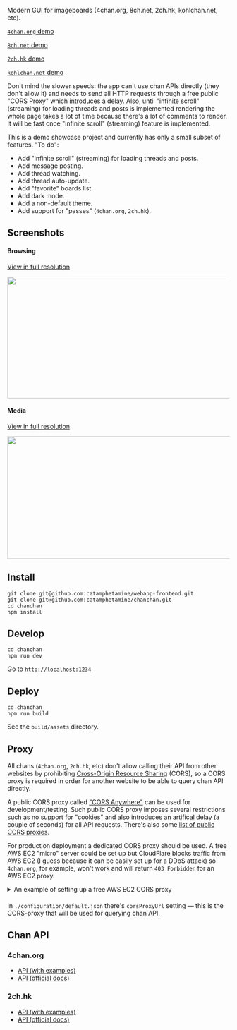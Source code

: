 Modern GUI for imageboards (4chan.org, 8ch.net, 2ch.hk, kohlchan.net, etc).

[`4chan.org` demo](https://catamphetamine.github.io/chanchan/?chan=4chan)

[`8ch.net` demo](https://catamphetamine.github.io/chanchan/?chan=8ch)

[`2ch.hk` demo](https://catamphetamine.github.io/chanchan/?chan=2ch)

[`kohlchan.net` demo](https://catamphetamine.github.io/chanchan/?chan=kohlchan)

Don't mind the slower speeds: the app can't use chan APIs directly (they don't allow it) and needs to send all HTTP requests through a free public "CORS Proxy" which introduces a delay. Also, until "infinite scroll" (streaming) for loading threads and posts is implemented rendering the whole page takes a lot of time because there's a lot of comments to render. It will be fast once "infinite scroll" (streaming) feature is implemented.

This is a demo showcase project and currently has only a small subset of features. "To do":

  * Add "infinite scroll" (streaming) for loading threads and posts.
  * Add message posting.
  * Add thread watching.
  * Add thread auto-update.
  * Add "favorite" boards list.
  * Add dark mode.
  * Add a non-default theme.
  * Add support for "passes" (`4chan.org`, `2ch.hk`).

<!--
	Miscellaneous:

  * Add comment menu: Hide, Report, Copy Link, View Source, Hide all posts from this author (if `post.id` is available), Expand all images/videos, Run slideshow for all attachments, Open on original website.
	* Maybe add delete post/attachment button. (can delete posts and files without password on 4chan)
	* When text is selected, show "Reply" tooltip for quoting the selected text in a reply.
	* Add post selection from post menu to report several posts in a single report.
	* Format MathML equations on `4chan.org/sci`. Block-level equations: [eqn]f(x_4) = a+2*b[/eqn]. Inline equations: [math]f(x)=\\frac{x^3-x}{(x^2+1)^2}[/math].
-->

## Screenshots

#### Browsing

[View in full resolution](https://raw.githubusercontent.com/catamphetamine/chanchan/master/docs/images/screenshot-3639x1959.png)

<img src="https://raw.githubusercontent.com/catamphetamine/chanchan/master/docs/images/screenshot-1024x551.png" width="512" height="276"/>

#### Media

[View in full resolution](https://raw.githubusercontent.com/catamphetamine/chanchan/master/docs/images/screenshot-slideshow-3602x1952.png)

<img src="https://raw.githubusercontent.com/catamphetamine/chanchan/master/docs/images/screenshot-slideshow-1024x555.png" width="512" height="278"/>

## Install

```
git clone git@github.com:catamphetamine/webapp-frontend.git
git clone git@github.com:catamphetamine/chanchan.git
cd chanchan
npm install
```

## Develop

```
cd chanchan
npm run dev
```

Go to [`http://localhost:1234`](http://localhost:1234)

## Deploy

```
cd chanchan
npm run build
```

See the `build/assets` directory.

## Proxy

All chans (`4chan.org`, `2ch.hk`, etc) don't allow calling their API from other websites by prohibiting [Cross-Origin Resource Sharing](https://en.wikipedia.org/wiki/Cross-origin_resource_sharing) (CORS), so a CORS proxy is required in order for another website to be able to query chan API directly.

A public CORS proxy called ["CORS Anywhere"](https://cors-anywhere.herokuapp.com/) can be used for development/testing. Such public CORS proxy imposes several restrictions such as no support for "cookies" and also introduces an artifical delay (a couple of seconds) for all API requests. There's also some [list of public CORS proxies](https://gist.github.com/jimmywarting/ac1be6ea0297c16c477e17f8fbe51347).

For production deployment a dedicated CORS proxy should be used. A free AWS EC2 "micro" server could be set up but CloudFlare blocks traffic from AWS EC2 (I guess because it can be easily set up for a DDoS attack) so `4chan.org`, for example, won't work and will return `403 Forbidden` for an AWS EC2 proxy.

<details>
<summary>An example of setting up a free AWS EC2 CORS proxy</summary>

####

AWS offers a year-long "free tier" usage plan for EC2 "micro" server instances.

<!-- https://trodzen.wordpress.com/2018/04/07/yet-another-linux-ec2-server-config/ -->

* Create a free EC2 "micro" instance.
* Connect to it via SSH as `ec2-user`.
* Install nginx: `sudo amazon-linux-extras install nginx1.12`
* Auto start nginx: `sudo chkconfig nginx on`
* Configure nginx: `sudo nano /etc/nginx/nginx.conf`

```nginx
http {
	# This is required to resolve DNS names when proxying.
	resolver 172.31.0.2;

	# ... some standard configuration ...

	server {
		listen 80;
		server_name _; # applies for any domain name.

		# This setting is required to keep double slashes in the requested URL.
		merge_slashes off;

		# Only proxy URLs starting with "http://" or "https://".
		location ~* ^/https?://.+$ {
			# Serve `OPTIONS` "preflight" requests.
			if ($request_method = 'OPTIONS') {
				# Allow all websites access to this CORS proxy.
				# Could be restricted via an nginx variable.
				add_header Access-Control-Allow-Origin $http_origin;
				# Allow sending cookies as part of an HTTP request (optional).
				add_header Access-Control-Allow-Credentials true;
				# Allow all HTTP request headers.
				add_header Access-Control-Allow-Headers $http_access_control_request_headers;
				# Allow all HTTP request methods.
				add_header Access-Control-Allow-Methods $http_access_control_request_method;

				add_header Content-Type 'text/plain charset=UTF-8';
				add_header Content-Length 0;
				return 204;
			}

			# Allow all websites access to this CORS proxy.
			# " always" in the end is required for also setting
			# the CORS headers on "404 Not Found" responses.
			# Could be restricted via an nginx variable.
			add_header Access-Control-Allow-Origin $http_origin always;
			# Allow sending cookies as part of an HTTP request (optional).
			add_header Access-Control-Allow-Credentials true always;
			# Allow all HTTP request headers.
			add_header Access-Control-Allow-Headers $http_access_control_request_headers always;
			# Allow all HTTP request methods.
			add_header Access-Control-Allow-Methods $http_access_control_request_method always;

			# Trim the leading slash from `$request_uri` (URL path).
			rewrite ^/(.+)$ $1 break;

			# Generic proxying headers which are added to the proxied HTTP request.
			# This is just some info for the destination server that it may potentially use.
			# They are not required.
			#
			# Set the proxied HTTP request "HOST" header to this server's "HOST" (host and port).
			proxy_set_header HOST $host;
			# Which protocol did the client request.
			proxy_set_header X-Forwarded-Proto $scheme;
			# Pass client's IP address.
			proxy_set_header X-Real-IP $remote_addr;
			# The list of proxies used to proxy this HTTP request.
			proxy_set_header X-Forwarded-For $proxy_add_x_forwarded_for;
			# Pass "If-Modified-Since" header to the server.
			proxy_set_header If-Modified-Since $http_if_modified_since;

			# (optional) Use HTTP/1.1 instead of the default HTTP/1.0.
			# For example, HTTP/1.1 has support for "entity tags" caching.
			proxy_http_version 1.1;

			# Proxy the HTTP request to the destination server.
			proxy_pass $1;
		}
	}
}
```

* Reload `nginx` config: `sudo service nginx reload`
* `nginx` should be working (HTTP should output a dummy webpage).
* Next, an SSL certificate will be generated. "letsEncrypt" rejects AWS domains, so set up a free domain somehwere on `dot.tk` which will have a DNS `A` record pointing to the AWS server IP address.

* Install `certbot` for issuing free "letsEncrypt" certificates:

```sh
# download, install, and Enable EPEL
wget -r --no-parent -A 'epel-release-*.rpm' http://dl.fedoraproject.org/pub/epel/7/x86_64/Packages/e/
sudo rpm -Uvh dl.fedoraproject.org/pub/epel/7/x86_64/Packages/e/epel-release-*.rpm
sudo yum-config-manager --enable epel*
sudo yum repolist all

# install certbot
sudo yum install certbot
```

* Create config for `certbot`: `sudo mkdir -p /etc/letsencrypt && sudo nano /etc/letsencrypt/cli.ini`

```
authenticator = webroot
webroot-path = /var/www/html
post-hook = systemctl reload nginx
text = True
```

* Create a dummy "ACME challenge" response file: `sudo mkdir -p /var/www/html/.well-known/acme-challenge && sudo sh -c "echo Success > /var/www/html/.well-known/acme-challenge/example.html"`

* Register in letsEncrypt network: `sudo certbot register --email me@example.com`

* Configure `nginx` to serve "ACME challenge" response files:

```nginx
server {
  ...
  location /.well-known {
    root /var/www/html;
  }
  ...
}
```

* Check the dummy "ACME challenge" response: `sudo service nginx reload && curl -L http://YOUR-DOMAIN-NAME-HERE/.well-known/acme-challenge/example.html`

* If it says "Success" then remove the dummy "ACME challenge" response file (`certbot` will create its own): `sudo rm /var/www/html/.well-known/acme-challenge/example.html`

* Check `certbot` certificate issueance: `sudo certbot certonly --dry-run -d YOUR_DOMAIN_NAME_HERE`

* If it says "The dry run was successful" then issue the certificate: `sudo certbot certonly -d YOUR_DOMAIN_NAME_HERE`

* Set up `nginx` to use the generated certificates in the `server` entry:

```nginx
server {
	listen 80;
	listen 443 ssl;
	...

	ssl_certificate /etc/letsencrypt/live/YOUR_DOMAIN_NAME_HERE/fullchain.pem;
	ssl_certificate_key /etc/letsencrypt/live/YOUR_DOMAIN_NAME_HERE/privkey.pem;
	ssl_trusted_certificate /etc/letsencrypt/live/YOUR_DOMAIN_NAME_HERE/chain.pem;

	# Optimize certificate chain loading in a single round trip.
	ssl_stapling on;
	ssl_stapling_verify on;
	...
}
```

<!--
```
# domains to retrieve certificate.
# AWS domains are rejected by letsEncrypt.
# One can use something like `dot.tk` for a temporary free domain.
domains = www.example.tk # change to the cors proxy host name

# increase key size
rsa-key-size = 4096

# the CA endpoint server
server = https://acme-v01.api.letsencrypt.org/directory

# the email to receive renewal reminders, IIRC
email = letsencrypt@example.com # change to your email address

# turn off the ncurses UI, we want this to be run as a cronjob
text = True
```
-->

* letsEncrypt certificates expire in 90 days, so schedule a daily renewal job:

`sudo nano /etc/crontab`:

```
# The job is run daily because certificates don't get
# renewed unless they are near to expiration.
0 8 * * * root certbot renew --quiet --allow-subset-of-names
```

* Reload `nginx` config: `sudo service nginx reload`

* HTTPS should be working.

</details>

####

In `./configuration/default.json` there's `corsProxyUrl` setting — this is the CORS-proxy that will be used for querying chan API.

## Chan API

<!-- and `4chan.org` chans.-->

### 4chan.org

* [API (with examples)](https://github.com/catamphetamine/chanchan/blob/master/docs/4chan.org/API.md)
* [API (official docs)](https://github.com/4chan/4chan-API)

### 2ch.hk

* [API (with examples)](https://github.com/catamphetamine/chanchan/blob/master/docs/2ch.hk/API.md)
* [API (official docs)](https://2ch.hk/api/)

<!--
## Configuration

By default the application uses `./configuration/default.json` settings.

To define custom settins create `configuration.json` file in the `./configuration` directory:

#### configuration.json

```js
{
	// (optional)
	"youtube": {
		"apiKey": "..."
	},
	...
}
```

Any settings in `configuration.json` will override the corresponding settings in `default.json`.
-->